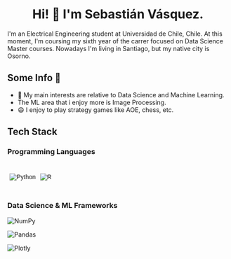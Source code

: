 
<div align="center">
<h1 align = "center"> Hi!  👋 I'm Sebastián Vásquez. </h1>
</div>
<p>I'm an Electrical Engineering student at Universidad de Chile, Chile. At this moment, I'm coursing my sixth year of the carrer focused on Data Science Master courses. Nowadays I'm living in Santiago, but my native city is Osorno.  </p>
<h2>Some Info 🔎</h2>

- 🔭 My main interests are relative to Data Science and Machine Learning.
- The ML area that i enjoy more is Image Processing.
- 😄 I enjoy to play strategy games like AOE, chess, etc.

<h2> Tech Stack </h2>

<h3> Programming Languages </h3>
<table style="border-collapse:collapse;border-spacing:0;border:none" class="tg"><thead><tr><td style="border-color:#000000;border-style:solid;border-width:0px;font-family:Arial, sans-serif;font-size:14px;overflow:hidden;padding:10px 5px;text-align:left;vertical-align:top;word-break:normal"> 

![Python](https://img.shields.io/badge/python-3670A0?style=for-the-badge&logo=python&logoColor=ffdd54)
</td><td style="border-color:#000000;border-style:solid;border-width:0px;font-family:Arial, sans-serif;font-size:14px;overflow:hidden;padding:10px 5px;text-align:left;vertical-align:top;word-break:normal">

![R](https://img.shields.io/badge/r-%23276DC3.svg?style=for-the-badge&logo=r&logoColor=white)
</td></tr></thead></table>


<h3> Data Science & ML Frameworks </h3>

![NumPy](https://img.shields.io/badge/numpy-%23013243.svg?style=for-the-badge&logo=numpy&logoColor=white)

![Pandas](https://img.shields.io/badge/pandas-%23150458.svg?style=for-the-badge&logo=pandas&logoColor=white)

![Plotly](https://img.shields.io/badge/Plotly-%233F4F75.svg?style=for-the-badge&logo=plotly&logoColor=white)


<!--
**sbstnvsqz0/sbstnvsqz0** is a ✨ _special_ ✨ repository because its `README.md` (this file) appears on your GitHub profile.


- USAR https://ileriayo.github.io/markdown-badges/

- 🔭 I’m currently working on ...
- 🌱 I’m currently learning ...
- 👯 I’m looking to collaborate on ...
- 🤔 I’m looking for help with ...
- 💬 Ask me about ...
- 📫 How to reach me: ...
- 😄 Pronouns: ...
- ⚡ Fun fact: ...
-->
